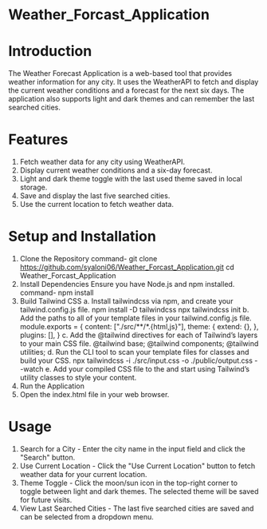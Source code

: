 ﻿# Weather_Forcast_Application
# Introduction
The Weather Forecast Application is a web-based tool that provides weather information for any city. It uses the WeatherAPI to fetch and display the current weather conditions and a forecast for the next six days. The application also supports light and dark themes and can remember the last searched cities.
# Features
1. Fetch weather data for any city using WeatherAPI.
2. Display current weather conditions and a six-day forecast.
3. Light and dark theme toggle with the last used theme saved in local storage.
4. Save and display the last five searched cities.
5. Use the current location to fetch weather data.
# Setup and Installation
1. Clone the Repository
command- git clone https://github.com/syaloni06/Weather_Forcast_Application.git
cd Weather_Forcast_Application
3. Install Dependencies
Ensure you have Node.js and npm installed.
command- npm install
4. Build Tailwind CSS
  a. Install tailwindcss via npm, and create your tailwind.config.js file.
    npm install -D tailwindcss
    npx tailwindcss init
  b. Add the paths to all of your template files in your tailwind.config.js file.
    module.exports = {
    content: ["./src/**/*.{html,js}"],
    theme: {
      extend: {},
    },
    plugins: [],
   }
  c. Add the @tailwind directives for each of Tailwind’s layers to your main CSS file.
    @tailwind base;
    @tailwind components;
    @tailwind utilities;
  d. Run the CLI tool to scan your template files for classes and build your CSS.
     npx tailwindcss -i ./src/input.css -o ./public/output.css --watch
  e. Add your compiled CSS file to the <head> and start using Tailwind’s utility classes to style your content.
     <link href="./output.css" rel="stylesheet">
4. Run the Application
5. Open the index.html file in your web browser.
# Usage
1. Search for a City - Enter the city name in the input field and click the "Search" button.
2. Use Current Location - Click the "Use Current Location" button to fetch weather data for your current location.
3. Theme Toggle - Click the moon/sun icon in the top-right corner to toggle between light and dark themes. The selected theme will be saved for future visits.
4. View Last Searched Cities - The last five searched cities are saved and can be selected from a dropdown menu.
